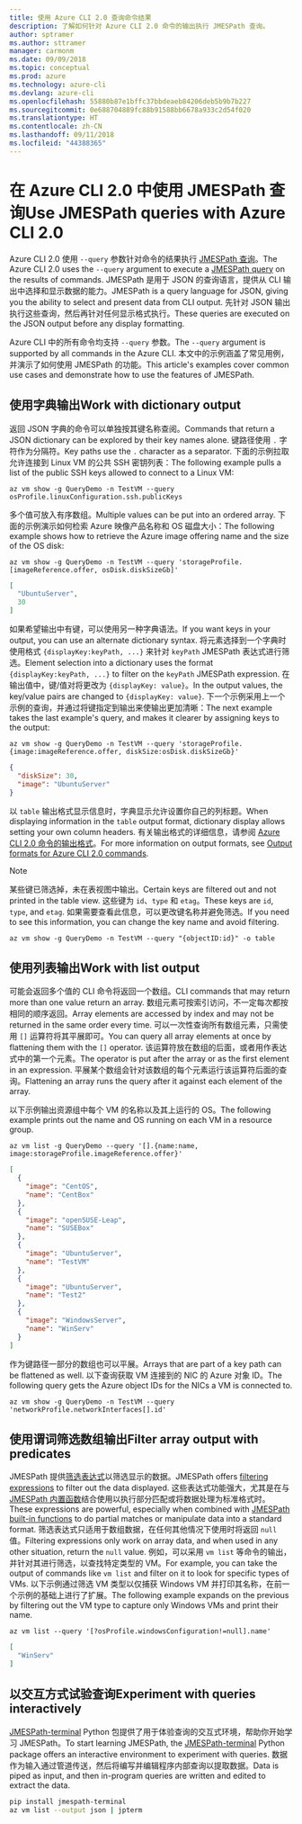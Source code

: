 ```yaml
---
title: 使用 Azure CLI 2.0 查询命令结果
description: 了解如何针对 Azure CLI 2.0 命令的输出执行 JMESPath 查询。
author: sptramer
ms.author: sttramer
manager: carmonm
ms.date: 09/09/2018
ms.topic: conceptual
ms.prod: azure
ms.technology: azure-cli
ms.devlang: azure-cli
ms.openlocfilehash: 55880b87e1bffc37bbdeaeb84206deb5b9b7b227
ms.sourcegitcommit: 0e688704889fc88b91588bb6678a933c2d54f020
ms.translationtype: HT
ms.contentlocale: zh-CN
ms.lasthandoff: 09/11/2018
ms.locfileid: "44388365"
---
```

# <a name="use-jmespath-queries-with-azure-cli-20"></a><span data-ttu-id="7fb40-103">在 Azure CLI 2.0 中使用 JMESPath 查询</span><span class="sxs-lookup"><span data-stu-id="7fb40-103">Use JMESPath queries with Azure CLI 2.0</span></span>

<span data-ttu-id="7fb40-104">Azure CLI 2.0 使用 `--query` 参数针对命令的结果执行 [JMESPath 查询](http://jmespath.org)。</span><span class="sxs-lookup"><span data-stu-id="7fb40-104">The Azure CLI 2.0 uses the `--query` argument to execute a [JMESPath query](http://jmespath.org) on the results of commands.</span></span> <span data-ttu-id="7fb40-105">JMESPath 是用于 JSON 的查询语言，提供从 CLI 输出中选择和显示数据的能力。</span><span class="sxs-lookup"><span data-stu-id="7fb40-105">JMESPath is a query language for JSON, giving you the ability to select and present data from CLI output.</span></span> <span data-ttu-id="7fb40-106">先针对 JSON 输出执行这些查询，然后再针对任何显示格式执行。</span><span class="sxs-lookup"><span data-stu-id="7fb40-106">These queries are executed on the JSON output before any display formatting.</span></span>

<span data-ttu-id="7fb40-107">Azure CLI 中的所有命令均支持 `--query` 参数。</span><span class="sxs-lookup"><span data-stu-id="7fb40-107">The `--query` argument is supported by all commands in the Azure CLI.</span></span> <span data-ttu-id="7fb40-108">本文中的示例涵盖了常见用例，并演示了如何使用 JMESPath 的功能。</span><span class="sxs-lookup"><span data-stu-id="7fb40-108">This article's examples cover common use cases and demonstrate how to use the features of JMESPath.</span></span>

## <a name="work-with-dictionary-output"></a><span data-ttu-id="7fb40-109">使用字典输出</span><span class="sxs-lookup"><span data-stu-id="7fb40-109">Work with dictionary output</span></span>

<span data-ttu-id="7fb40-110">返回 JSON 字典的命令可以单独按其键名称查阅。</span><span class="sxs-lookup"><span data-stu-id="7fb40-110">Commands that return a JSON dictionary can be explored by their key names alone.</span></span> <span data-ttu-id="7fb40-111">键路径使用 `.` 字符作为分隔符。</span><span class="sxs-lookup"><span data-stu-id="7fb40-111">Key paths use the `.` character as a separator.</span></span> <span data-ttu-id="7fb40-112">下面的示例拉取允许连接到 Linux VM 的公共 SSH 密钥列表：</span><span class="sxs-lookup"><span data-stu-id="7fb40-112">The following example pulls a list of the public SSH keys allowed to connect to a Linux VM:</span></span>

```azurecli-interactive
az vm show -g QueryDemo -n TestVM --query osProfile.linuxConfiguration.ssh.publicKeys
```

<span data-ttu-id="7fb40-113">多个值可放入有序数组。</span><span class="sxs-lookup"><span data-stu-id="7fb40-113">Multiple values can be put into an ordered array.</span></span> <span data-ttu-id="7fb40-114">下面的示例演示如何检索 Azure 映像产品名称和 OS 磁盘大小：</span><span class="sxs-lookup"><span data-stu-id="7fb40-114">The following example shows how to retrieve the Azure image offering name and the size of the OS disk:</span></span>

```azurecli-interactive
az vm show -g QueryDemo -n TestVM --query 'storageProfile.[imageReference.offer, osDisk.diskSizeGb]'
```

```json
[
  "UbuntuServer",
  30
]
```

<span data-ttu-id="7fb40-115">如果希望输出中有键，可以使用另一种字典语法。</span><span class="sxs-lookup"><span data-stu-id="7fb40-115">If you want keys in your output, you can use an alternate dictionary syntax.</span></span>  <span data-ttu-id="7fb40-116">将元素选择到一个字典时使用格式 `{displayKey:keyPath, ...}` 来针对 `keyPath` JMESPath 表达式进行筛选。</span><span class="sxs-lookup"><span data-stu-id="7fb40-116">Element selection into a dictionary uses the format `{displayKey:keyPath, ...}` to filter on the `keyPath` JMESPath expression.</span></span> <span data-ttu-id="7fb40-117">在输出值中，键/值对将更改为 `{displayKey: value}`。</span><span class="sxs-lookup"><span data-stu-id="7fb40-117">In the output values, the key/value pairs are changed to `{displayKey: value}`.</span></span> <span data-ttu-id="7fb40-118">下一个示例采用上一个示例的查询，并通过将键指定到输出来使输出更加清晰：</span><span class="sxs-lookup"><span data-stu-id="7fb40-118">The next example takes the last example's query, and makes it clearer by assigning keys to the output:</span></span>

```azurecli-interactive
az vm show -g QueryDemo -n TestVM --query 'storageProfile.{image:imageReference.offer, diskSize:osDisk.diskSizeGb}'
```

```json
{
  "diskSize": 30,
  "image": "UbuntuServer"
}
```

<span data-ttu-id="7fb40-119">以 `table` 输出格式显示信息时，字典显示允许设置你自己的列标题。</span><span class="sxs-lookup"><span data-stu-id="7fb40-119">When displaying information in the `table` output format, dictionary display allows setting your own column headers.</span></span> <span data-ttu-id="7fb40-120">有关输出格式的详细信息，请参阅 [Azure CLI 2.0 命令的输出格式](/cli/azure/format-output-azure-cli)。</span><span class="sxs-lookup"><span data-stu-id="7fb40-120">For more information on output formats, see [Output formats for Azure CLI 2.0 commands](/cli/azure/format-output-azure-cli).</span></span>

> [!NOTE]
> <span data-ttu-id="7fb40-121">某些键已筛选掉，未在表视图中输出。</span><span class="sxs-lookup"><span data-stu-id="7fb40-121">Certain keys are filtered out and not printed in the table view.</span></span> <span data-ttu-id="7fb40-122">这些键为 `id`、`type` 和 `etag`。</span><span class="sxs-lookup"><span data-stu-id="7fb40-122">These keys are `id`, `type`, and `etag`.</span></span> <span data-ttu-id="7fb40-123">如果需要查看此信息，可以更改键名称并避免筛选。</span><span class="sxs-lookup"><span data-stu-id="7fb40-123">If you need to see this information, you can change the key name and avoid filtering.</span></span>
>
> ```azurecli
> az vm show -g QueryDemo -n TestVM --query "{objectID:id}" -o table
> ```

## <a name="work-with-list-output"></a><span data-ttu-id="7fb40-124">使用列表输出</span><span class="sxs-lookup"><span data-stu-id="7fb40-124">Work with list output</span></span>

<span data-ttu-id="7fb40-125">可能会返回多个值的 CLI 命令将返回一个数组。</span><span class="sxs-lookup"><span data-stu-id="7fb40-125">CLI commands that may return  more than one value return an array.</span></span> <span data-ttu-id="7fb40-126">数组元素可按索引访问，不一定每次都按相同的顺序返回。</span><span class="sxs-lookup"><span data-stu-id="7fb40-126">Array elements are accessed by index and may not be returned in the same order every time.</span></span> <span data-ttu-id="7fb40-127">可以一次性查询所有数组元素，只需使用 `[]` 运算符将其平展即可。</span><span class="sxs-lookup"><span data-stu-id="7fb40-127">You can query all array elements at once by flattening them with the `[]` operator.</span></span> <span data-ttu-id="7fb40-128">该运算符放在数组的后面，或者用作表达式中的第一个元素。</span><span class="sxs-lookup"><span data-stu-id="7fb40-128">The operator is put after the array or as the first element in an expression.</span></span> <span data-ttu-id="7fb40-129">平展某个数组会针对该数组的每个元素运行该运算符后面的查询。</span><span class="sxs-lookup"><span data-stu-id="7fb40-129">Flattening an array runs the query after it against each element of the array.</span></span>

<span data-ttu-id="7fb40-130">以下示例输出资源组中每个 VM 的名称以及其上运行的 OS。</span><span class="sxs-lookup"><span data-stu-id="7fb40-130">The following example prints out the name and OS running on each VM in a resource group.</span></span>

```azurecli-interactive
az vm list -g QueryDemo --query '[].{name:name, image:storageProfile.imageReference.offer}'
```

```json
[
  {
    "image": "CentOS",
    "name": "CentBox"
  },
  {
    "image": "openSUSE-Leap",
    "name": "SUSEBox"
  },
  {
    "image": "UbuntuServer",
    "name": "TestVM"
  },
  {
    "image": "UbuntuServer",
    "name": "Test2"
  },
  {
    "image": "WindowsServer",
    "name": "WinServ"
  }
]
```

<span data-ttu-id="7fb40-131">作为键路径一部分的数组也可以平展。</span><span class="sxs-lookup"><span data-stu-id="7fb40-131">Arrays that are part of a key path can be flattened as well.</span></span> <span data-ttu-id="7fb40-132">以下查询获取 VM 连接到的 NIC 的 Azure 对象 ID。</span><span class="sxs-lookup"><span data-stu-id="7fb40-132">The following query gets the Azure object IDs for the NICs a VM is connected to.</span></span>

```azurecli-interactive
az vm show -g QueryDemo -n TestVM --query 'networkProfile.networkInterfaces[].id'
```

## <a name="filter-array-output-with-predicates"></a><span data-ttu-id="7fb40-133">使用谓词筛选数组输出</span><span class="sxs-lookup"><span data-stu-id="7fb40-133">Filter array output with predicates</span></span>

<span data-ttu-id="7fb40-134">JMESPath 提供[筛选表达式](http://jmespath.org/specification.html#filterexpressions)以筛选显示的数据。</span><span class="sxs-lookup"><span data-stu-id="7fb40-134">JMESPath offers [filtering expressions](http://jmespath.org/specification.html#filterexpressions) to filter out the data displayed.</span></span> <span data-ttu-id="7fb40-135">这些表达式功能强大，尤其是在与 [JMESPath 内置函数](http://jmespath.org/specification.html#built-in-functions)结合使用以执行部分匹配或将数据处理为标准格式时。</span><span class="sxs-lookup"><span data-stu-id="7fb40-135">These expressions are powerful, especially when combined with [JMESPath built-in functions](http://jmespath.org/specification.html#built-in-functions) to do partial matches or manipulate data into a standard format.</span></span> <span data-ttu-id="7fb40-136">筛选表达式只适用于数组数据，在任何其他情况下使用时将返回 `null` 值。</span><span class="sxs-lookup"><span data-stu-id="7fb40-136">Filtering expressions only work on array data, and when used in any other situation, return the `null` value.</span></span> <span data-ttu-id="7fb40-137">例如，可以采用 `vm list` 等命令的输出，并针对其进行筛选，以查找特定类型的 VM。</span><span class="sxs-lookup"><span data-stu-id="7fb40-137">For example, you can take the output of commands like `vm list` and filter on it to look for specific types of VMs.</span></span> <span data-ttu-id="7fb40-138">以下示例通过筛选 VM 类型以仅捕获 Windows VM 并打印其名称，在前一个示例的基础上进行了扩展。</span><span class="sxs-lookup"><span data-stu-id="7fb40-138">The following example expands on the previous by filtering out the VM type to capture only Windows VMs and print their name.</span></span>

```azurecli-interactive
az vm list --query '[?osProfile.windowsConfiguration!=null].name'
```

```json
[
  "WinServ"
]
```

## <a name="experiment-with-queries-interactively"></a><span data-ttu-id="7fb40-139">以交互方式试验查询</span><span class="sxs-lookup"><span data-stu-id="7fb40-139">Experiment with queries interactively</span></span>

<span data-ttu-id="7fb40-140">[JMESPath-terminal](https://github.com/jmespath/jmespath.terminal) Python 包提供了用于体验查询的交互式环境，帮助你开始学习 JMESPath。</span><span class="sxs-lookup"><span data-stu-id="7fb40-140">To start learning JMESPath, the [JMESPath-terminal](https://github.com/jmespath/jmespath.terminal) Python package offers an interactive environment to experiment with queries.</span></span> <span data-ttu-id="7fb40-141">数据作为输入通过管道传送，然后将编写并编辑程序内部查询以提取数据。</span><span class="sxs-lookup"><span data-stu-id="7fb40-141">Data is piped as input, and then in-program queries are written and edited to extract the data.</span></span>

```bash
pip install jmespath-terminal
az vm list --output json | jpterm
```
